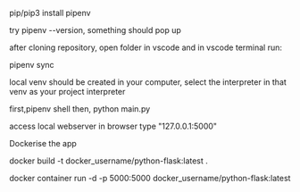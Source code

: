 pip/pip3 install pipenv

try pipenv --version, something should pop up

after cloning repository, open folder in vscode and in vscode terminal run:

pipenv sync

local venv should be created in your computer, select the interpreter in that venv as your project interpreter

first,pipenv shell
then, python main.py

access local webserver in browser type "127.0.0.1:5000"


Dockerise the app 

docker build -t docker_username/python-flask:latest . 

docker container run -d -p 5000:5000 docker_username/python-flask:latest
